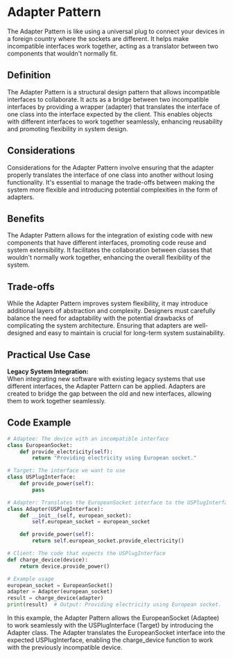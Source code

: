 # Adapter Pattern

The Adapter Pattern is like using a universal plug to connect your devices in a foreign country where the sockets are different. It helps make incompatible interfaces work together, acting as a translator between two components that wouldn't normally fit.

## Definition

The Adapter Pattern is a structural design pattern that allows incompatible interfaces to collaborate. It acts as a bridge between two incompatible interfaces by providing a wrapper (adapter) that translates the interface of one class into the interface expected by the client. This enables objects with different interfaces to work together seamlessly, enhancing reusability and promoting flexibility in system design.

## Considerations

Considerations for the Adapter Pattern involve ensuring that the adapter properly translates the interface of one class into another without losing functionality. It's essential to manage the trade-offs between making the system more flexible and introducing potential complexities in the form of adapters.

## Benefits

The Adapter Pattern allows for the integration of existing code with new components that have different interfaces, promoting code reuse and system extensibility. It facilitates the collaboration between classes that wouldn't normally work together, enhancing the overall flexibility of the system.

## Trade-offs

While the Adapter Pattern improves system flexibility, it may introduce additional layers of abstraction and complexity. Designers must carefully balance the need for adaptability with the potential drawbacks of complicating the system architecture. Ensuring that adapters are well-designed and easy to maintain is crucial for long-term system sustainability.

## Practical Use Case

**Legacy System Integration:**\
When integrating new software with existing legacy systems that use different interfaces, the Adapter Pattern can be applied. Adapters are created to bridge the gap between the old and new interfaces, allowing them to work together seamlessly.

## Code Example

```python
# Adaptee: The device with an incompatible interface
class EuropeanSocket:
    def provide_electricity(self):
        return "Providing electricity using European socket."

# Target: The interface we want to use
class USPlugInterface:
    def provide_power(self):
        pass

# Adapter: Translates the EuropeanSocket interface to the USPlugInterface
class Adapter(USPlugInterface):
    def __init__(self, european_socket):
        self.european_socket = european_socket

    def provide_power(self):
        return self.european_socket.provide_electricity()

# Client: The code that expects the USPlugInterface
def charge_device(device):
    return device.provide_power()

# Example usage
european_socket = EuropeanSocket()
adapter = Adapter(european_socket)
result = charge_device(adapter)
print(result)  # Output: Providing electricity using European socket.
```

In this example, the Adapter Pattern allows the EuropeanSocket (Adaptee) to work seamlessly with the USPlugInterface (Target) by introducing the Adapter class. The Adapter translates the EuropeanSocket interface into the expected USPlugInterface, enabling the charge_device function to work with the previously incompatible device.
